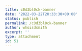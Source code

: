 ```yaml
---
title: c0d3bl0ck-banner
date: '2022-03-22T20:33:30+00:00'
status: publish
permalink: /c0d3bl0ck-banner
author: whoisdsmith
excerpt: ''
type: attachment
id: 51
---
```

<!DOCTYPE html PUBLIC "-//W3C//DTD HTML 4.0 Transitional//EN" "http://www.w3.org/TR/REC-html40/loose.dtd">
<?xml encoding="UTF-8">
